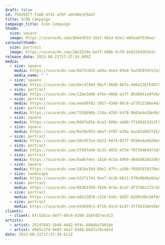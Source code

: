 ```yaml
---
draft: false
id: 756d58f7-fa80-4f42-af0f-a9240e329a37
title: ICON Campaign
campaign_title: I﻿con Campaign
thumb:
  size: square
  image: https://ucarecdn.com/d64e9553-16ef-4b2d-82e1-dd5ea07536ee/
carouselthumb:
  size: portrait
  image: https://ucarecdn.com/28e3224e-beff-4906-9c70-8eb5354565b3/
release_date: 2023-08-21T17:37:34.605Z
media:
  - size: square
    media: https://ucarecdn.com/bb73c032-ab9a-4ee4-89a4-5a2920fdc532/
    media_name: " "
  - size: square
    media: https://ucarecdn.com/bbc474dd-9bcf-46d8-8b7a-446a236f8387/
  - size: portrait
    media: https://ucarecdn.com/12be3e86-47be-48b8-a1ff-85d8041e0fe8/
  - size: portrait
    media: https://ucarecdn.com/aeed0f82-3057-4348-86c8-a7351218be44/
  - size: portrait
    media: https://ucarecdn.com/7559b96b-134a-42b5-b478-8661e4e20e9b/
  - size: square
    media: https://ucarecdn.com/6687b01e-8ca1-409e-ab00-ff105d21d13f/
  - size: square
    media: https://ucarecdn.com/8e39e95d-4baf-4f87-b39a-bac82a062f45/
  - size: portrait
    media: https://ucarecdn.com/30c957aa-bb22-4874-857f-9596e4ad028e/
  - size: portrait
    media: https://ucarecdn.com/2f99fe90-9c35-4055-bf54-f9739464d72d/
  - size: portrait
    media: https://ucarecdn.com/8ade74ec-1818-4c5a-8969-d84dd82842d9/
  - size: square
    media: https://ucarecdn.com/181be18d-80e2-47fc-a26b-f050f878379e/
  - size: landscape
    media: https://ucarecdn.com/43371743-9ee7-4c10-b621-5f0e984be8da/
  - size: portrait
    media: https://ucarecdn.com/66363769-f638-4c5e-8ce7-df37d0c172c9/
  - size: portrait
    media: https://ucarecdn.com/e8122878-c216-410c-9267-62d93d0c58f0/
  - size: portrait
    media: https://ucarecdn.com/e5d609c3-671b-43cd-bc87-3f75d13de56b/
clients:
  - client: bfc52b1a-84ff-40c6-8390-356fd57acd13
artists:
  - artist: 25247843-1b48-4dd2-9f4c-680d6a74018e
  - artist: d965c27d-9e0f-4ea7-b3db-6bd7a78ce65d
date: 2023-08-21T17:37:34.611Z
---
```


